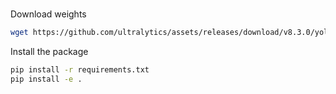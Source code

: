 #

Download weights
```bash
wget https://github.com/ultralytics/assets/releases/download/v8.3.0/yolo11m.pt -P /mnt/d/Workspaces/jakarta_smart_city_traffic_safety_public/models
```

Install the package
```bash
pip install -r requirements.txt
pip install -e .
```